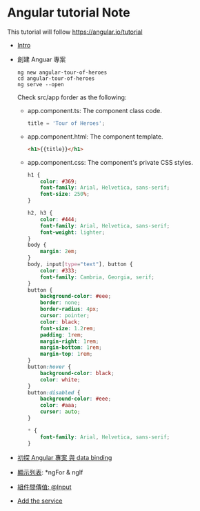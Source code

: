 # Angular tutorial Note
This tutorial will follow https://angular.io/tutorial 

- [Intro](./Intro.md)

- 創建 Anguar 專案

  ```shell
  ng new angular-tour-of-heroes
  cd angular-tour-of-heroes 
  ng serve --open
  ```

  Check src/app forder as the following:

  - app.component.ts: The component class code.

    ```typescript
    title = 'Tour of Heroes';
    ```

  - app.component.html: The component template.

    ```html
    <h1>{{title}}</h1>
    ```

  - app.component.css: The component's private CSS styles.

    ```css
    h1 {
        color: #369;
        font-family: Arial, Helvetica, sans-serif;
        font-size: 250%;
    }
    
    h2, h3 {
        color: #444;
        font-family: Arial, Helvetica, sans-serif;
        font-weight: lighter;
    }
    body {
        margin: 2em;
    }
    body, input[type="text"], button {
        color: #333;
        font-family: Cambria, Georgia, serif;
    }
    button {
        background-color: #eee;
        border: none;
        border-radius: 4px;
        cursor: pointer;
        color: black;
        font-size: 1.2rem;
        padding: 1rem;
        margin-right: 1rem;
        margin-bottom: 1rem;
        margin-top: 1rem;
    }
    button:hover {
        background-color: black;
        color: white;
    }
    button:disabled {
        background-color: #eee;
        color: #aaa;
        cursor: auto;
    }

    * {
        font-family: Arial, Helvetica, sans-serif;
    }
    ```

- [初探 Angular 專案 與 data binding](./angular-tour-of-heroes/01-hero_editor.md)

- [顯示列表](./angular-tour-of-heroes/02-DisplayList.md): *ngFor & ngIf

- [組件間傳值: @Input](./angular-tour-of-heroes/03-featureComponent.md)

- [Add the service]()